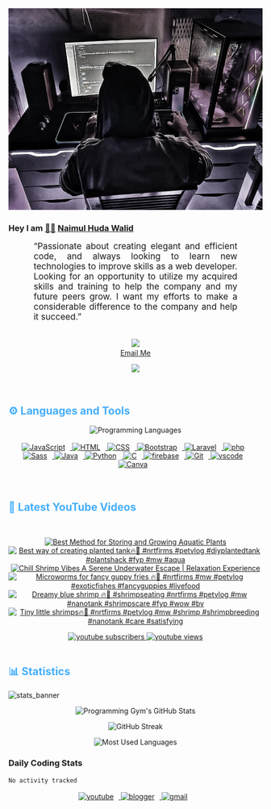 <!-- ![github_cover_banner](https://www.digitalsolutionservices.com/img/services/web%20development.gif)-->

<div align="center" style="display:block;">
    <img height="400px" width="100%" alt="github cover banner" src="https://raw.githubusercontent.com/NaimulHudaWalid/NaimulHudaWalid/main/272276268_3114779035434264_920860974401480824_n.jpg"/> 
</div>

### Hey I am [👨🏻‍][facebook] [Naimul Huda Walid][youtube]



<p align:"center" style="text-align: justify; margin: 0 50px; font-size: 17px;" >
   “Passionate about creating elegant and efficient code, and always looking to learn new technologies to improve skills as a web developer. Looking for an opportunity to utilize my acquired skills and training to help the company and my future peers grow. I want my efforts to make a considerable difference to the company and help it succeed.”
<br>
<br>
<div align="center">

![](https://visitor-badge.glitch.me/badge?page_id=NaimulHudaWalid)
    <br />
[Email Me](mailto:dev.naimulhuda@gmail.com)
</div>
</p>
<!-- Typing SVG by DenverCoder1 - https://github.com/DenverCoder1/readme-typing-svg -->
<p align="center">
<!--   <a href="https://github.com/DenverCoder1/readme-typing-svg"> -->
    <img src="https://readme-typing-svg.herokuapp.com?color=E22FE4&width=380&height=45&lines=Open-Source+Enthusiast;Learning+In+Public;Empowering+Others;Nice+To+Meet+You+...&center=true"></a>

</p>
<br>
<!-- Languages and Tools -->

<h2 style="color: #44AEFB">⚙️ Languages and Tools</h2>
<div align="center" style="display:block;">
    <img width="100px" alt="Programming Languages" src="https://user-images.githubusercontent.com/78341798/194531121-47b0119a-ce00-439d-b586-125f86acb098.png"/> 
</div>
<br>   
<!-- Icons Resources -->
<!-- https://devicon.dev/ -->
<!-- https://cdn.jsdelivr.net/npm/simple-icons@v3/icons/ -->
<div align="center">
  <a href="https://developer.mozilla.org/en-US/docs/Web/JavaScript" target="_blank" rel="noreferrer">
      <img  alt="JavaScript" height="50px" style="padding-right:10px;" src="https://cdn.jsdelivr.net/gh/devicons/devicon/icons/javascript/javascript-plain.svg"/>
  </a>
  
 
  <a href="https://developer.mozilla.org/en-US/docs/Web/HTML" target="_blank" rel="noreferrer">
      <img  alt="HTML" height="50px" style="padding-right:10px;" src="https://cdn.jsdelivr.net/gh/devicons/devicon/icons/html5/html5-original.svg"/>
  </a>
  <a href="https://developer.mozilla.org/en-US/docs/Web/CSS" target="_blank" rel="noreferrer">
      <img  alt="CSS" height="50px" style="padding-right:10px;" src="https://cdn.jsdelivr.net/gh/devicons/devicon/icons/css3/css3-original.svg"/>
  </a>
  <a href="https://getbootstrap.com/" target="_blank" rel="noreferrer">
      <img  alt="Bootstrap" height="50px" style="padding-right:10px;" src="https://cdn.jsdelivr.net/gh/devicons/devicon/icons/bootstrap/bootstrap-original.svg"/>
  </a> 
  <a href="https://laravel.com/" target="_blank" rel="noreferrer">
      <img  alt="Laravel" height="50px" style="padding-right:10px;" src="https://cdn.jsdelivr.net/gh/devicons/devicon/icons/laravel/laravel-plain.svg"/>
  </a>
  <a href="https://www.php.net/" target="_blank" rel="noreferrer">
      <img  alt="php" height="50px" style="padding-right:10px;" src="https://cdn.jsdelivr.net/gh/devicons/devicon/icons/php/php-original.svg"/>
  </a>
  <a href="https://sass-lang.com/" target="_blank" rel="noreferrer">
      <img  alt="Sass" height="50px" style="padding-right:10px;" src="https://cdn.jsdelivr.net/gh/devicons/devicon/icons/sass/sass-original.svg"/>
  </a>
  <a href="https://www.java.com/en/" target="_blank" rel="noreferrer">
      <img  alt="Java" height="50px" style="padding-right:10px;" src="https://cdn.jsdelivr.net/gh/devicons/devicon/icons/java/java-original.svg"/>
  </a>    
  <a href="https://www.python.org/" target="_blank" rel="noreferrer">
      <img  alt="Python" height="50px" style="padding-right:10px;" src="https://cdn.jsdelivr.net/gh/devicons/devicon/icons/python/python-original.svg"/>
  </a>
  <a href="https://www.cprogramming.com/" target="_blank" rel="noreferrer">
      <img  alt="C" height="50px" style="padding-right:10px;" src="https://cdn.jsdelivr.net/gh/devicons/devicon/icons/c/c-original.svg"/>
  </a>
  
  <a href="https://firebase.google.com/" target="_blank" rel="noreferrer">
      <img  alt="firebase" height="50px" style="padding-right:10px;" src="https://cdn.jsdelivr.net/gh/devicons/devicon/icons/firebase/firebase-plain.svg"/>
  </a>
 
  <a href="https://git-scm.com/" target="_blank" rel="noreferrer">
      <img  alt="Git" height="50px" style="padding-right:10px;" src="https://cdn.jsdelivr.net/gh/devicons/devicon/icons/git/git-original.svg"/>
  </a>
  
  <a href="https://code.visualstudio.com/" target="_blank" rel="noreferrer">
      <img  alt="vscode" height="50px" style="padding-right:10px;"src="https://cdn.jsdelivr.net/gh/devicons/devicon/icons/vscode/vscode-original.svg"/>
  </a>
  <a href="https://www.canva.com/" target="_blank" rel="noreferrer">
      <img  alt="Canva" height="50px" style="padding-right:10px;" src="https://cdn.jsdelivr.net/gh/devicons/devicon/icons/canva/canva-original.svg"/> 
  </a>
</div>
<br>
<br>

<!-- Latest YouTube Videos -->

<h2 style="color: #44AEFB">🎦 Latest YouTube Videos</h2>
<br />

<!-- Resource/Reference: https://github.com/DenverCoder1/github-readme-youtube-cards -->
<div class="youtube videos cards" align="center">

<!-- BEGIN YOUTUBE-CARDS -->
[![Best Method for Storing and Growing Aquatic Plants](https://ytcards.demolab.com/?id=bRKXhlX3n_4&title=Best+Method+for+Storing+and+Growing+Aquatic+Plants&lang=en&timestamp=1706750154&background_color=%230d1117&title_color=%23ffffff&stats_color=%23dedede&max_title_lines=1&width=250&border_radius=5 "Best Method for Storing and Growing Aquatic Plants")](https://www.youtube.com/watch?v=bRKXhlX3n_4)
[![Best way of creating planted tank🔥🖤 #nrtfirms #petvlog #diyplantedtank #plantshack #fyp #mw #aqua](https://ytcards.demolab.com/?id=Jf4sw1JVBtE&title=Best+way+of+creating+planted+tank%F0%9F%94%A5%F0%9F%96%A4+%23nrtfirms+%23petvlog+%23diyplantedtank+%23plantshack+%23fyp+%23mw+%23aqua&lang=en&timestamp=1706746995&background_color=%230d1117&title_color=%23ffffff&stats_color=%23dedede&max_title_lines=1&width=250&border_radius=5 "Best way of creating planted tank🔥🖤 #nrtfirms #petvlog #diyplantedtank #plantshack #fyp #mw #aqua")](https://www.youtube.com/watch?v=Jf4sw1JVBtE)
[![Chill Shrimp Vibes A Serene Underwater Escape | Relaxation Experience](https://ytcards.demolab.com/?id=I1dcctACaog&title=Chill+Shrimp+Vibes+A+Serene+Underwater+Escape+%7C+Relaxation+Experience&lang=en&timestamp=1706584764&background_color=%230d1117&title_color=%23ffffff&stats_color=%23dedede&max_title_lines=1&width=250&border_radius=5 "Chill Shrimp Vibes A Serene Underwater Escape | Relaxation Experience")](https://www.youtube.com/watch?v=I1dcctACaog)
[![Microworms for fancy guppy fries 🔥🖤 #nrtfirms #mw #petvlog #exoticfishes #fancyguppies #livefood](https://ytcards.demolab.com/?id=qYdM1OFB5fU&title=Microworms+for+fancy+guppy+fries+%F0%9F%94%A5%F0%9F%96%A4+%23nrtfirms+%23mw+%23petvlog+%23exoticfishes+%23fancyguppies+%23livefood&lang=en&timestamp=1706501324&background_color=%230d1117&title_color=%23ffffff&stats_color=%23dedede&max_title_lines=1&width=250&border_radius=5 "Microworms for fancy guppy fries 🔥🖤 #nrtfirms #mw #petvlog #exoticfishes #fancyguppies #livefood")](https://www.youtube.com/watch?v=qYdM1OFB5fU)
[![Dreamy blue shrimp 🔥🖤 #shrimpseating #nrtfirms #petvlog #mw #nanotank #shrimpscare #fyp #wow #bv](https://ytcards.demolab.com/?id=rQbhyI0HJmw&title=Dreamy+blue+shrimp+%F0%9F%94%A5%F0%9F%96%A4+%23shrimpseating+%23nrtfirms+%23petvlog+%23mw+%23nanotank+%23shrimpscare+%23fyp+%23wow+%23bv&lang=en&timestamp=1706487188&background_color=%230d1117&title_color=%23ffffff&stats_color=%23dedede&max_title_lines=1&width=250&border_radius=5 "Dreamy blue shrimp 🔥🖤 #shrimpseating #nrtfirms #petvlog #mw #nanotank #shrimpscare #fyp #wow #bv")](https://www.youtube.com/watch?v=rQbhyI0HJmw)
[![Tiny little shrimps🔥🖤 #nrtfirms #petvlog #mw #shrimp #shrimpbreeding #nanotank #care #satisfying](https://ytcards.demolab.com/?id=UElgbHTuKi0&title=Tiny+little+shrimps%F0%9F%94%A5%F0%9F%96%A4+%23nrtfirms+%23petvlog+%23mw+%23shrimp+%23shrimpbreeding+%23nanotank+%23care+%23satisfying&lang=en&timestamp=1706401266&background_color=%230d1117&title_color=%23ffffff&stats_color=%23dedede&max_title_lines=1&width=250&border_radius=5 "Tiny little shrimps🔥🖤 #nrtfirms #petvlog #mw #shrimp #shrimpbreeding #nanotank #care #satisfying")](https://www.youtube.com/watch?v=UElgbHTuKi0)
<!-- END YOUTUBE-CARDS -->
</div>

<!-- Begin Youtube Buttons -->
<!-- Resource/Reference:  https://github.com/DenverCoder1/custom-icon-badges -->
<div class="youtube buttons" align="center">
    <a href="https://www.youtube.com/channel/UCa3YaFwzSII0kKg3Nads2dQ"  target="_blank">
        <img alt="youtube subscribers" src="https://img.shields.io/youtube/channel/subscribers/UCa3YaFwzSII0kKg3Nads2dQ?logo=youtube&logoColor=red&style=for-the-badge"/>
    </a> 
    <a href="https://www.youtube.com/channel/UCa3YaFwzSII0kKg3Nads2dQ"  target="_blank">
        <img alt="youtube views" src="https://custom-icon-badges.demolab.com/youtube/channel/views/UCa3YaFwzSII0kKg3Nads2dQ?color=%23E05D44&logo=eye&logoColor=white&style=for-the-badge&labelColor=#555555"/>
    </a> 
</div>
<br>
<!-- End Youtube Buttons -->

<!-- Statistics -->

<h2 style="color: #44AEFB">📊 Statistics</h2>

![stats_banner](https://user-images.githubusercontent.com/78341798/194534778-d662496c-ae00-4e8d-ae9b-b90912054e7f.gif)

<!-- Begin Stats Cards -->
<!-- Resources:  -->
<!-- Github & Languages Stats: https://github.com/naimul15-12090/github-readme-stats --> 
<!-- Streak Stats: https://github.com/denvercoder1/github-readme-streak-stats -->
<!-- Change the value after ?username= to your GitHub username. -->
<div class="stats" align="center">

![Programming Gym's GitHub Stats](https://github-readme-stats.vercel.app/api?username=NaimulHudaWalid&hide=stars&count_private=true&show_icons=true&theme=algolia&border_radius=20)

![GitHub Streak](https://streak-stats.demolab.com?user=NaimulHudaWalid&count_private=true&theme=algolia&border_radius=22)

![Most Used Languages](https://github-readme-stats.vercel.app/api/top-langs/?username=NaimulHudaWalid&langs_count=8&layout=compact&show_icons=true&theme=algolia&border_radius=20)
    
<!-- ![Top Langs](https://github-readme-stats.vercel.app/api/top-langs/?username=naimul15-12090&langs_count=8) -->
<!-- [![Top Langs](https://github-readme-stats.vercel.app/api/top-langs/?username=naimul15-12090&layout=compact)](https://github.com/anuraghazra/github-readme-stats)
 -->
    
</div>
<!--  End Stats Cards -->



### Daily Coding Stats
<!--START_SECTION:waka-->

```txt
No activity tracked
```

<!--END_SECTION:waka-->
<!-- Begin Footer -->
<!-- Icons Resources -->
<!-- https://devicon.dev/ -->
<div class="footer" align="center" style="margin:15px;">
    <a href="https://www.youtube.com/channel/UCa3YaFwzSII0kKg3Nads2dQ" target="_blank">
        <img  style="margin:0 10px 10px 0;" src="https://user-images.githubusercontent.com/78341798/194531650-698ef1b1-9cbd-4b4f-96ef-5a2ec4b5d7e6.svg" alt="youtube" width="40px"/>
    </a>
    <a href="https://www.linkedin.com/in/naimulhudawalid/" target="_blank">
        <img style="margin:0 10px 10px 0;" src="https://user-images.githubusercontent.com/78341798/194531458-b5dfeb1b-bad5-4dfa-909a-2e402262db9a.svg" alt="blogger" width="40px"/>
    </a>
    <a href="mailto:dev.naimulhuda@gmail.com" target="_blank">
        <img style="margin:0 10px 10px 0;" src="https://user-images.githubusercontent.com/78341798/194531383-ddb2b774-5bb9-491c-b601-4a4a7d9792fb.svg" alt="gmail" width="40px"/>
    </a>
</div>
<!-- End Footer -->

[youtube]: https://www.youtube.com/channel/UCa3YaFwzSII0kKg3Nads2dQ
[facebook]: https://www.facebook.com/profile.php?id=100007065945838
